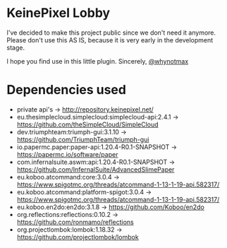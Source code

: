 # KeinePixel Lobby
I've decided to make this project public since we don't need
it anymore. Please don't use this AS IS, because it is very
early in the development stage.

I hope you find use in this little plugin. Sincerely, [@whynotmax](https://github.com/whynotmax)

# Dependencies used

- private api's -> http://repository.keinepixel.net/
- eu.thesimplecloud.simplecloud:simplecloud-api:2.4.1 -> https://github.com/theSimpleCloud/SimpleCloud
- dev.triumphteam:triumph-gui:3.1.10 -> https://github.com/TriumphTeam/triumph-gui
- io.papermc.paper:paper-api:1.20.4-R0.1-SNAPSHOT -> https://papermc.io/software/paper
- com.infernalsuite.aswm:api:1.20.4-R0.1-SNAPSHOT -> https://github.com/InfernalSuite/AdvancedSlimePaper
- eu.koboo.atcommand:core:3.0.4 -> https://www.spigotmc.org/threads/atcommand-1-13-1-19-api.582317/
- eu.koboo.atcommand:platform-spigot:3.0.4 -> https://www.spigotmc.org/threads/atcommand-1-13-1-19-api.582317/
- eu.koboo.en2do:en2do:3.1.8 -> https://github.com/Koboo/en2do
- org.reflections:reflections:0.10.2 -> https://github.com/ronmamo/reflections
- org.projectlombok:lombok:1.18.32 -> https://github.com/projectlombok/lombok
